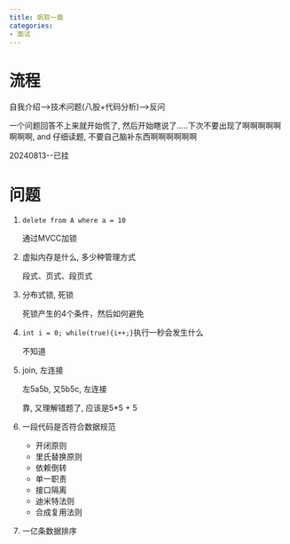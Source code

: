 ```yaml
---
title: 帆软一面
categories: 
- 面试
---
```

# 流程
自我介绍-->技术问题(八股+代码分析)-->反问

一个问题回答不上来就开始慌了, 然后开始瞎说了.....下次不要出现了啊啊啊啊啊啊啊啊, and 仔细读题, 不要自己脑补东西啊啊啊啊啊啊

20240813--已挂

# 问题
1. `delete from A where a = 10`
   
   通过MVCC加锁

2. 虚拟内存是什么, 多少种管理方式

    段式、页式、段页式

3. 分布式锁, 死锁

    死锁产生的4个条件，然后如何避免

4. `int i = 0; while(true){i++;}`执行一秒会发生什么

    不知道

5. join, 左连接

    左5a5b, 又5b5c, 左连接

    靠, 又理解错题了, 应该是5*5 + 5

6.  一段代码是否符合数据规范

    + 开闭原则
    + 里氏替换原则
    + 依赖倒转
    + 单一职责
    + 接口隔离
    + 迪米特法则
    + 合成复用法则

7. 一亿条数据排序
